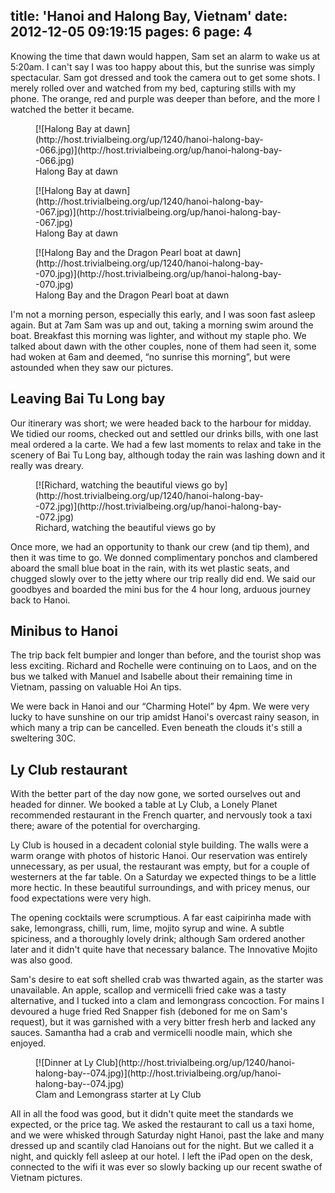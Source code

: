 title: 'Hanoi and Halong Bay, Vietnam'
date: 2012-12-05 09:19:15
pages: 6
page: 4
---

Knowing the time that dawn would happen, Sam set an alarm to wake us at 5:20am. I can't say I was too happy about this, but the sunrise was simply spectacular. Sam got dressed and took the camera out to get some shots. I merely rolled over and watched from my bed, capturing stills with my phone. The orange, red and purple was deeper than before, and the more I watched the better it became.

<figure class="generated-figure generated-figure--retina generated-figure--620 generated-figure--landscape">[![Halong Bay at dawn](http://host.trivialbeing.org/up/1240/hanoi-halong-bay--066.jpg)](http://host.trivialbeing.org/up/hanoi-halong-bay--066.jpg)<figcaption class="generated-figure-caption">Halong Bay at dawn</figcaption></figure>

<figure class="generated-figure generated-figure--retina generated-figure--620 generated-figure--landscape">[![Halong Bay at dawn](http://host.trivialbeing.org/up/1240/hanoi-halong-bay--067.jpg)](http://host.trivialbeing.org/up/hanoi-halong-bay--067.jpg)<figcaption class="generated-figure-caption">Halong Bay at dawn</figcaption></figure>

<figure class="generated-figure generated-figure--retina generated-figure--620 generated-figure--landscape">[![Halong Bay and the Dragon Pearl boat at dawn](http://host.trivialbeing.org/up/1240/hanoi-halong-bay--070.jpg)](http://host.trivialbeing.org/up/hanoi-halong-bay--070.jpg)<figcaption class="generated-figure-caption">Halong Bay and the Dragon Pearl boat at dawn</figcaption></figure>

I'm not a morning person, especially this early, and I was soon fast asleep again. But at 7am Sam was up and out, taking a morning swim around the boat. Breakfast this morning was lighter, and without my staple pho. We talked about dawn with the other couples, none of them had seen it, some had woken at 6am and deemed, “no sunrise this morning”, but were astounded when they saw our pictures.

## Leaving Bai Tu Long bay

Our itinerary was short; we were headed back to the harbour for midday. We tidied our rooms, checked out and settled our drinks bills, with one last meal ordered a la carte. We had a few last moments to relax and take in the scenery of Bai Tu Long bay, although today the rain was lashing down and it really was dreary.

<figure class="generated-figure generated-figure--retina generated-figure--620 generated-figure--portrait">[![Richard, watching the beautiful views go by](http://host.trivialbeing.org/up/1240/hanoi-halong-bay--072.jpg)](http://host.trivialbeing.org/up/hanoi-halong-bay--072.jpg)<figcaption class="generated-figure-caption">Richard, watching the beautiful views go by</figcaption></figure>

Once more, we had an opportunity to thank our crew (and tip them), and then it was time to go. We donned complimentary ponchos and clambered aboard the small blue boat in the rain, with its wet plastic seats, and chugged slowly over to the jetty where our trip really did end. We said our goodbyes and boarded the mini bus for the 4 hour long, arduous journey back to Hanoi.

## Minibus to Hanoi

The trip back felt bumpier and longer than before, and the tourist shop was less exciting. Richard and Rochelle were continuing on to Laos, and on the bus we talked with Manuel and Isabelle about their remaining time in Vietnam, passing on valuable Hoi An tips.

We were back in Hanoi and our “Charming Hotel” by 4pm. We were very lucky to have sunshine on our trip amidst Hanoi's overcast rainy season, in which many a trip can be cancelled. Even beneath the clouds it's still a sweltering 30C.

## Ly Club restaurant

With the better part of the day now gone, we sorted ourselves out and headed for dinner. We booked a table at Ly Club, a Lonely Planet recommended restaurant in the French quarter, and nervously took a taxi there; aware of the potential for overcharging.

Ly Club is housed in a decadent colonial style building. The walls were a warm orange with photos of historic Hanoi. Our reservation was entirely unnecessary, as per usual, the restaurant was empty, but for a couple of westerners at the far table. On a Saturday we expected things to be a little more hectic. In these beautiful surroundings, and with pricey menus, our food expectations were very high.

The opening cocktails were scrumptious. A far east caipirinha made with sake, lemongrass, chilli, rum, lime, mojito syrup and wine. A subtle spiciness, and a thoroughly lovely drink; although Sam ordered another later and it didn't quite have that necessary balance. The Innovative Mojito was also good.

Sam's desire to eat soft shelled crab was thwarted again, as the starter was unavailable. An apple, scallop and vermicelli fried cake was a tasty alternative, and I tucked into a clam and lemongrass concoction. For mains I devoured a huge fried Red Snapper fish (deboned for me on Sam's request), but it was garnished with a very bitter fresh herb and lacked any sauces. Samantha had a crab and vermicelli noodle main, which she enjoyed.

<figure class="generated-figure generated-figure--retina generated-figure--620 generated-figure--landscape">[![Dinner at Ly Club](http://host.trivialbeing.org/up/1240/hanoi-halong-bay--074.jpg)](http://host.trivialbeing.org/up/hanoi-halong-bay--074.jpg)<figcaption class="generated-figure-caption">Clam and Lemongrass starter at Ly Club</figcaption></figure>

All in all the food was good, but it didn't quite meet the standards we expected, or the price tag. We asked the restaurant to call us a taxi home, and we were whisked through Saturday night Hanoi, past the lake and many dressed up and scantily clad Hanoians out for the night. But we called it a night, and quickly fell asleep at our hotel. I left the iPad open on the desk, connected to the wifi it was ever so slowly backing up our recent swathe of Vietnam pictures.
